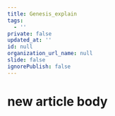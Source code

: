 ```yaml
---
title: Genesis_explain
tags:
  - ''
private: false
updated_at: ''
id: null
organization_url_name: null
slide: false
ignorePublish: false
---
```

# new article body
